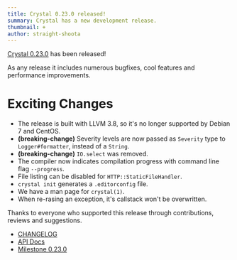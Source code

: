 ```yaml
---
title: Crystal 0.23.0 released!
summary: Crystal has a new development release.
thumbnail: +
author: straight-shoota
---
```


[Crystal 0.23.0](https://github.com/crystal-lang/crystal/releases/tag/0.23.0) has been released!

As any release it includes numerous bugfixes, cool features and performance improvements.

# Exciting Changes

* The release is built with LLVM 3.8, so it's no longer supported by Debian 7 and CentOS.
* **(breaking-change)** Severity levels are now passed as `Severity` type to `Logger#formatter`, instead of a `String`.
* **(breaking-change)** `IO.select` was removed.
* The compiler now indicates compilation progress with command line flag `--progress`.
* File listing can be disabled for `HTTP::StaticFileHandler`.
* `crystal init` generates a `.editorconfig` file.
* We have a man page for `crystal(1)`.
* When re-rasing an exception, it's callstack won't be overwritten.

Thanks to everyone who supported this release through contributions, reviews and suggestions.

* [CHANGELOG](https://github.com/crystal-lang/crystal/releases/tag/0.23.0)
* [API Docs](https://crystal-lang.org/api/0.23.0)
* [Milestone 0.23.0](https://github.com/crystal-lang/crystal/issues?q=milestone%3A0.23.0)
